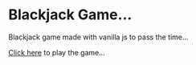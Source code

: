 # Blackjack Game...

Blackjack game made with vanilla js to pass the time...

[Click here](http://ygorlf.github.io/blackjack) to play the game...